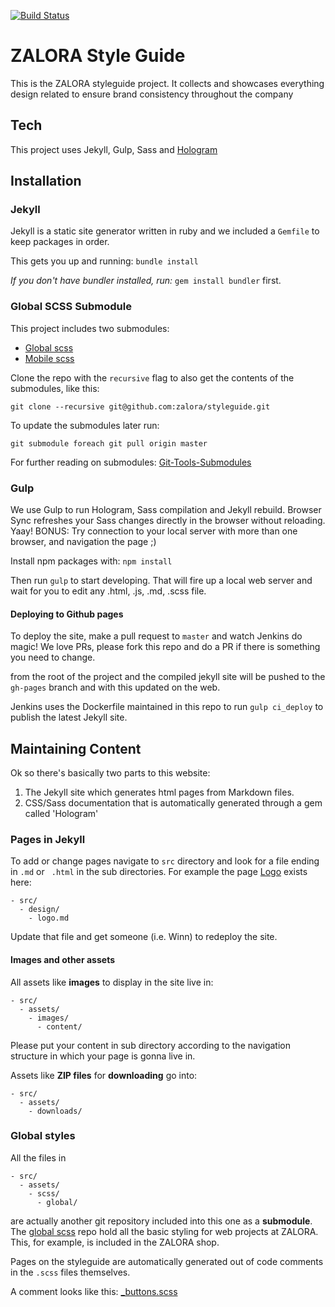 [![Build Status](https://travis-ci.org/zalora/styleguide.svg)](https://travis-ci.org/zalora/styleguide)

# ZALORA Style Guide

This is the ZALORA styleguide project. It collects and showcases everything design related to ensure brand consistency throughout the company

## Tech

This project uses Jekyll, Gulp, Sass and [Hologram](https://github.com/trulia/hologram)

## Installation

### Jekyll

Jekyll is a static site generator written in ruby and we included a `Gemfile` to keep packages in order.

This gets you up and running: ```bundle install```

*If you don't have bundler installed, run:* ```gem install bundler``` first.

### Global SCSS Submodule

This project includes two submodules:

- [Global scss](https://github.com/zalora/global-scss)
- [Mobile scss](https://github.com/zalora/mobile-scss)

Clone the repo with the `recursive` flag to also get the contents of the submodules, like this:

`git clone --recursive git@github.com:zalora/styleguide.git`

To update the submodules later run:

`git submodule foreach git pull origin master`

For further reading on submodules: [Git-Tools-Submodules](https://git-scm.com/book/en/v2/Git-Tools-Submodules)


### Gulp

We use Gulp to run Hologram, Sass compilation and Jekyll rebuild. Browser Sync refreshes your Sass changes directly in the browser without reloading. Yaay! BONUS: Try connection to your local server with more than one browser, and navigation the page ;)

Install npm packages with: ```npm install```

Then run ```gulp``` to start developing. That will fire up a local web server and wait for you to edit any .html, .js, .md, .scss file.


#### Deploying to Github pages

To deploy the site, make a pull request to ```master``` and watch Jenkins do magic!
We love PRs, please fork this repo and do a PR if there is something you need to change.

from the root of the project and the compiled jekyll site will be pushed to the `gh-pages` branch and with this updated on the web.

Jenkins uses the Dockerfile maintained in this repo to run ```gulp ci_deploy``` to publish the latest Jekyll site. 


## Maintaining Content

Ok so there's basically two parts to this website:

1. The Jekyll site which generates html pages from Markdown files.
2. CSS/Sass documentation that is automatically generated through a gem called 'Hologram'

### Pages in Jekyll

To add or change pages navigate to `src` directory and look for a file ending in `.md` or ` .html` in the sub directories. For example the page [Logo](http://styleguide.zalora.com/design/logo.html) exists here:

```
- src/
  - design/
    - logo.md
```

Update that file and get someone (i.e. Winn) to redeploy the site.

#### Images and other assets

All assets like **images** to display in the site live in:

```
- src/
  - assets/
    - images/
      - content/
```

Please put your content in sub directory according to the navigation structure in which your page is gonna live in.

Assets like **ZIP files** for **downloading** go into:

```
- src/
  - assets/
    - downloads/
```

### Global styles

All the files in

```
- src/
  - assets/
    - scss/
      - global/
```

are actually another git repository included into this one as a **submodule**. The [global scss](https://github.com/zalora/global-scss) repo hold all the basic styling for web projects at ZALORA. This, for example, is included in the ZALORA shop.

Pages on the styleguide are automatically generated out of code comments in the `.scss` files themselves.

A comment looks like this: [_buttons.scss](https://github.com/zalora/global-scss/blob/master/components/_buttons.scss)


